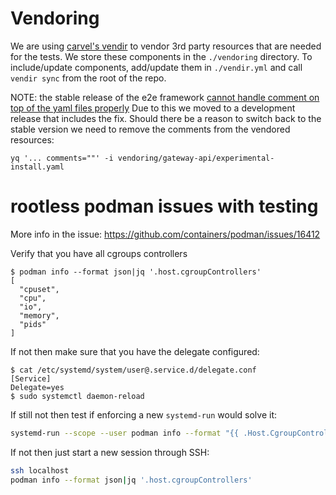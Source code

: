 # Vendoring
We are using [carvel's vendir](https://carvel.dev/vendir/) to vendor 3rd party resources that are needed for the tests.
We store these components in the `./vendoring` directory. To include/update components, add/update them in `./vendir.yml`
and call `vendir sync` from the root of the repo.

NOTE: the stable release of the e2e framework [cannot handle comment on top of the yaml files properly](https://github.com/kubernetes-sigs/e2e-framework/issues/388)
Due to this we moved to a development release that includes the fix. Should there be a reason to switch back to the stable
version we need to remove the comments from the vendored resources:
```shell
yq '... comments=""' -i vendoring/gateway-api/experimental-install.yaml
```

# rootless podman issues with testing
More info in the issue: https://github.com/containers/podman/issues/16412

Verify that you have all cgroups controllers
```
$ podman info --format json|jq '.host.cgroupControllers'
[
  "cpuset",
  "cpu",
  "io",
  "memory",
  "pids"
]
```

If not then make sure that you have the delegate configured:
```
$ cat /etc/systemd/system/user@.service.d/delegate.conf
[Service]
Delegate=yes
$ sudo systemctl daemon-reload
```

If still not then test if enforcing a new `systemd-run` would solve it:
```bash
systemd-run --scope --user podman info --format "{{ .Host.CgroupControllers }}"
```

If not then just start a new session through SSH:
```bash
ssh localhost
podman info --format json|jq '.host.cgroupControllers'
```

